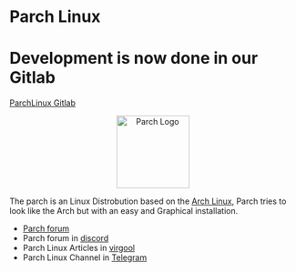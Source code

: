 #  Parch Linux

# **Development is now done in our Gitlab**

[ParchLinux Gitlab](https://git.parchlinux.com)

<p style="text-align:center">
    <img src="https://raw.githubusercontent.com/parchlinux/artwork/main/Logo/newlogo/logo.svg" alt="Parch Logo" width="128" height="128"/>
</p>

The parch is an Linux Distrobution based on the [Arch Linux](https://archlinux.org), Parch tries to look like the Arch but with an easy and Graphical installation.

* [Parch forum](https://forum.parchlinux.com)
* Parch forum in [discord](https://discord.gg/6B6YUr9zzP)
* Parch Linux Articles in [virgool](https://virgool.io/parchlinux)
* Parch Linux Channel in [Telegram](https://t.me/parchlinux)
